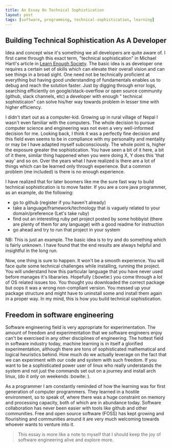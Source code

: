 ```yaml
---
title: An Essay On Technical Sophistication
layout: post
tags: [software, programming, technical-sophistication, learning]
---
```



## Building Technical Sophistication As A Developer

Idea and concept wise it's something we all developers are quite aware of. I first came through this exact term, "technical sophistication" in Michael Hartl's article in [Learn Enough Society](https://www.learnenough.com/). The basic idea is as developer one requires a certain set of skills which can elevate their overall vision and can see things in a broad sight. One need not be technically proficient at everything but having good understanding of fundamentals enables us to debug and reach the solution faster. Just by digging through error logs, searching efficiently on google/stack-overflow or open source community (github, slack channels, etc) a developer with enough "
technical sophisticaion" can solve his/her way towards problem in lesser time with higher efficiency.

I didn't start out as a computer-kid. Growing up in rural village of Nepal I wasn't even familiar with the computers. The whole decision to pursue computer science and engineering was not even a very well-informed decision for me. Looking back, I think it was a perfectly fine decision and this field even seems to be in compliance with my personality and mentality or may be I have adapted myself subconsciously. The whole point is, higher the exposure greater the sophistication. You have seen a bit of it here, a bit of it there, similar thing happened when you were doing X, Y does this 'that way' and so on. Over the years what I have realized is there are a lot of things which can be learned only through experience. But a common problem (me included) is there is no enough experience.

I have realized that for later boomers like me the sure fast way to build technical sophistication is to move faster. If you are a core java programmer, as an example, do the following:

- go to github (register if you haven't already)
- take a language/framework/technology that is vaguely related to your domain/preference (Let's take ruby)
- find out an interesting ruby pet project posted by some hobbyist (there are plenty of them for any language) with a good readme for instruction
- go ahead and try to run that project in your system

NB: This is just an example. The basic idea is to try and do something which is fairly unknown. I have found that the end results are always helpful and insightful in the long run.

Now, one thing is sure to happen. It won't be a smooth experience. You will face quite some technical challenges while installing, running the project. You will understand how this particular language that you have never used before manages it's libararies. Hopefully (:bowtie:) you come through a lot of OS related issues too. You thought you downloaded the correct package but oops it was a wrong non-compliant version. You messed up your package structure and might have to uninstall some and install them again in a proper way. In my mind, this is how you build technical sophistication. 

## Freedom in software engineering

Software engineering field is very appropriate for experimentation. The amount of freedom and experimentation that we software engineers enjoy can't be exercised in any other disciplines of engineering. The hottest field in software industry today, machine learning is in itself a glorified experimentation, although there are tons of sophisticated mathematical and logical heuristics behind. How much do we actually leverage on the fact that we can experiment with our code and system with such freedom. If you want to be a sophisticated power user of linux who really understands the system and not just the commands set out on a journey and install arch linux, (do it only on weekends :bowite: ). 

As a programmer I am constantly reminded of how the learning was for first generation of computer programmers. They learned in a hostile environment, so to speak of, where there was a huge constraint on memory and processing capacity, both of which are in abundance today. Software collaboration has never been easier with tools like github and other communities. Free and open source software (FOSS) has kept growing and flourishing and communities around it are very much welcoming towards whoever wants to venture into it.


> This essay is more like a note to myself that I should keep the joy of software engineering alive and explore more.



